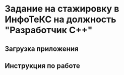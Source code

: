 # Задание на стажировку в ИнфоТеКС на должность "Разработчик С++"

## Загрузка приложения

## Инструкция по работе